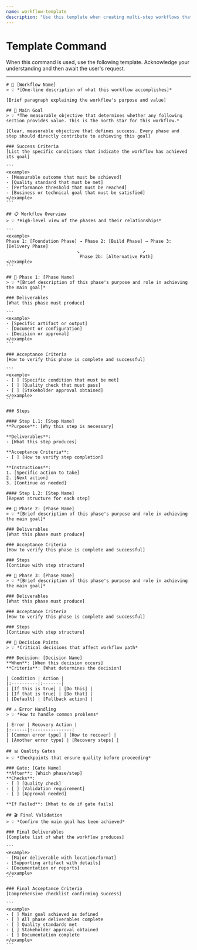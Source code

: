 ```yaml
---
name: workflow-template
description: "Use this template when creating multi-step workflows that require clear phases, deliverables, and acceptance criteria."
---
```

# Template Command

When this command is used, use the following template. Acknowledge your understanding and then await the user's request.

---

````````````
# 🌊 [Workflow Name]
> 💡 *[One-line description of what this workflow accomplishes]*

[Brief paragraph explaining the workflow's purpose and value]

## 🎯 Main Goal
> 💡 *The measurable objective that determines whether any following section provides value. This is the north star for this workflow.*

[Clear, measurable objective that defines success. Every phase and step should directly contribute to achieving this goal]

### Success Criteria
[List the specific conditions that indicate the workflow has achieved its goal]

```
<example>
- [Measurable outcome that must be achieved]
- [Quality standard that must be met]
- [Performance threshold that must be reached]
- [Business or technical goal that must be satisfied]
</example>
```

## 📋 Workflow Overview
> 💡 *High-level view of the phases and their relationships*

```
<example>
Phase 1: [Foundation Phase] → Phase 2: [Build Phase] → Phase 3: [Delivery Phase]
                           ↘                        ↗
                            Phase 2b: [Alternative Path]
</example>
```

## 🔄 Phase 1: [Phase Name]
> 💡 *[Brief description of this phase's purpose and role in achieving the main goal]*

### Deliverables
[What this phase must produce]

```
<example>
- [Specific artifact or output]
- [Document or configuration]
- [Decision or approval]
</example>
```

### Acceptance Criteria
[How to verify this phase is complete and successful]

```
<example>
- [ ] [Specific condition that must be met]
- [ ] [Quality check that must pass]
- [ ] [Stakeholder approval obtained]
</example>
```

### Steps

#### Step 1.1: [Step Name]
**Purpose**: [Why this step is necessary]

**Deliverables**:
- [What this step produces]

**Acceptance Criteria**:
- [ ] [How to verify step completion]

**Instructions**:
1. [Specific action to take]
2. [Next action]
3. [Continue as needed]

#### Step 1.2: [Step Name]
[Repeat structure for each step]

## 🔄 Phase 2: [Phase Name]
> 💡 *[Brief description of this phase's purpose and role in achieving the main goal]*

### Deliverables
[What this phase must produce]

### Acceptance Criteria
[How to verify this phase is complete and successful]

### Steps
[Continue with step structure]

## 🔄 Phase 3: [Phase Name]
> 💡 *[Brief description of this phase's purpose and role in achieving the main goal]*

### Deliverables
[What this phase must produce]

### Acceptance Criteria
[How to verify this phase is complete and successful]

### Steps
[Continue with step structure]

## 🚦 Decision Points
> 💡 *Critical decisions that affect workflow path*

### Decision: [Decision Name]
**When**: [When this decision occurs]
**Criteria**: [What determines the decision]

| Condition | Action |
|:----------|:-------|
| [If this is true] | [Do this] |
| [If that is true] | [Do that] |
| [Default] | [Fallback action] |

## ⚠️ Error Handling
> 💡 *How to handle common problems*

| Error | Recovery Action |
|:------|:---------------|
| [Common error type] | [How to recover] |
| [Another error type] | [Recovery steps] |

## 📊 Quality Gates
> 💡 *Checkpoints that ensure quality before proceeding*

### Gate: [Gate Name]
**After**: [Which phase/step]
**Checks**:
- [ ] [Quality check]
- [ ] [Validation requirement]
- [ ] [Approval needed]

**If Failed**: [What to do if gate fails]

## 🎬 Final Validation
> 💡 *Confirm the main goal has been achieved*

### Final Deliverables
[Complete list of what the workflow produces]

```
<example>
- [Major deliverable with location/format]
- [Supporting artifact with details]
- [Documentation or reports]
</example>
```

### Final Acceptance Criteria
[Comprehensive checklist confirming success]

```
<example>
- [ ] Main goal achieved as defined
- [ ] All phase deliverables complete
- [ ] Quality standards met
- [ ] Stakeholder approval obtained
- [ ] Documentation complete
</example>
```
````````````
